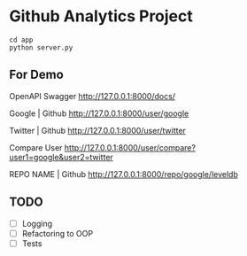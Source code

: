 # Github Analytics Project

```
cd app
python server.py
```

## For Demo

OpenAPI Swagger
http://127.0.0.1:8000/docs/

Google | Github
http://127.0.0.1:8000/user/google

Twitter | Github
http://127.0.0.1:8000/user/twitter

Compare User
http://127.0.0.1:8000/user/compare?user1=google&user2=twitter

REPO NAME | Github
http://127.0.0.1:8000/repo/google/leveldb





## TODO 
- [ ] Logging
- [ ] Refactoring to OOP
- [ ] Tests